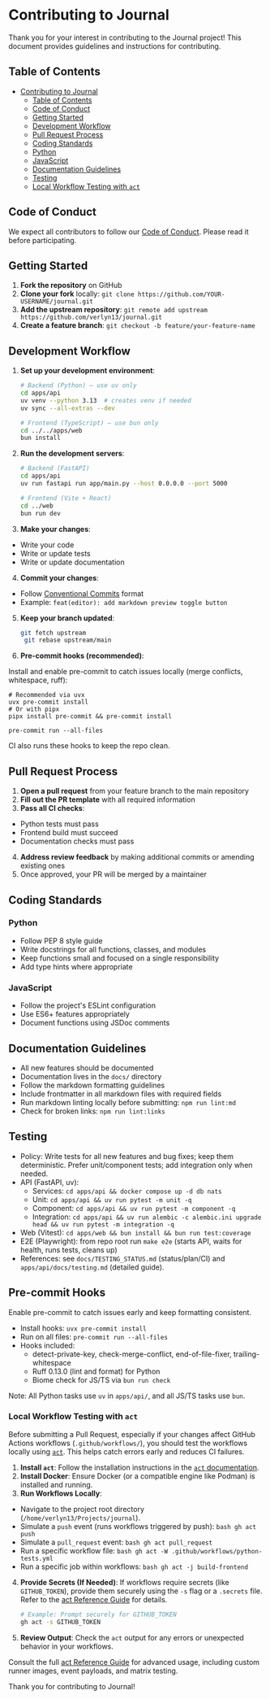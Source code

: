 # Contributing to Journal

Thank you for your interest in contributing to the Journal project! This document provides guidelines and instructions for contributing.

## Table of Contents

- [Contributing to Journal](#contributing-to-journal)
  - [Table of Contents](#table-of-contents)
  - [Code of Conduct](#code-of-conduct)
  - [Getting Started](#getting-started)
  - [Development Workflow](#development-workflow)
  - [Pull Request Process](#pull-request-process)
  - [Coding Standards](#coding-standards)
  - [Python](#python)
  - [JavaScript](#javascript)
  - [Documentation Guidelines](#documentation-guidelines)
  - [Testing](#testing)
  - [Local Workflow Testing with `act`](#local-workflow-testing-with-act)

## Code of Conduct

We expect all contributors to follow our [Code of Conduct](CODE_OF_CONDUCT.md). Please read it before participating.

## Getting Started

1. **Fork the repository** on GitHub
2. **Clone your fork** locally: `git clone https://github.com/YOUR-USERNAME/journal.git`
3. **Add the upstream repository**: `git remote add upstream https://github.com/verlyn13/journal.git`
4. **Create a feature branch**: `git checkout -b feature/your-feature-name`

## Development Workflow

1. **Set up your development environment**:
   ```bash
   # Backend (Python) — use uv only
   cd apps/api
   uv venv --python 3.13  # creates venv if needed
   uv sync --all-extras --dev

   # Frontend (TypeScript) — use bun only
   cd ../../apps/web
   bun install
   ```

2. **Run the development servers**:
   ```bash
   # Backend (FastAPI)
   cd apps/api
   uv run fastapi run app/main.py --host 0.0.0.0 --port 5000

   # Frontend (Vite + React)
   cd ../web
   bun run dev
   ```

3. **Make your changes**:

- Write your code
- Write or update tests
- Write or update documentation

4. **Commit your changes**:

- Follow [Conventional Commits](https://www.conventionalcommits.org/) format
- Example: `feat(editor): add markdown preview toggle button`

5. **Keep your branch updated**:
   ```bash
   git fetch upstream
    git rebase upstream/main
    ```

6. **Pre-commit hooks (recommended)**:

Install and enable pre-commit to catch issues locally (merge conflicts, whitespace, ruff):

```
# Recommended via uvx
uvx pre-commit install
# Or with pipx
pipx install pre-commit && pre-commit install

pre-commit run --all-files
```

CI also runs these hooks to keep the repo clean.

## Pull Request Process

1. **Open a pull request** from your feature branch to the main repository
2. **Fill out the PR template** with all required information
3. **Pass all CI checks**:

- Python tests must pass
- Frontend build must succeed
- Documentation checks must pass

4. **Address review feedback** by making additional commits or amending existing ones
5. Once approved, your PR will be merged by a maintainer

## Coding Standards

### Python

- Follow PEP 8 style guide
- Write docstrings for all functions, classes, and modules
- Keep functions small and focused on a single responsibility
- Add type hints where appropriate

### JavaScript

- Follow the project's ESLint configuration
- Use ES6+ features appropriately
- Document functions using JSDoc comments

## Documentation Guidelines

- All new features should be documented
- Documentation lives in the `docs/` directory
- Follow the markdown formatting guidelines
- Include frontmatter in all markdown files with required fields
- Run markdown linting locally before submitting: `npm run lint:md`
- Check for broken links: `npm run lint:links`

## Testing

- Policy: Write tests for all new features and bug fixes; keep them deterministic. Prefer unit/component tests; add integration only when needed.
- API (FastAPI, uv):
  - Services: `cd apps/api && docker compose up -d db nats`
  - Unit: `cd apps/api && uv run pytest -m unit -q`
  - Component: `cd apps/api && uv run pytest -m component -q`
  - Integration: `cd apps/api && uv run alembic -c alembic.ini upgrade head && uv run pytest -m integration -q`
- Web (Vitest): `cd apps/web && bun install && bun run test:coverage`
- E2E (Playwright): from repo root run `make e2e` (starts API, waits for health, runs tests, cleans up)
- References: see `docs/TESTING_STATUS.md` (status/plan/CI) and `apps/api/docs/testing.md` (detailed guide).

## Pre-commit Hooks

Enable pre-commit to catch issues early and keep formatting consistent.

- Install hooks: `uvx pre-commit install`
- Run on all files: `pre-commit run --all-files`
- Hooks included:
  - detect-private-key, check-merge-conflict, end-of-file-fixer, trailing-whitespace
  - Ruff 0.13.0 (lint and format) for Python
  - Biome check for JS/TS via `bun run check`

Note: All Python tasks use `uv` in `apps/api/`, and all JS/TS tasks use `bun`.

### Local Workflow Testing with `act`

Before submitting a Pull Request, especially if your changes affect GitHub Actions workflows (`.github/workflows/`), you should test the workflows locally using [`act`](https://github.com/nektos/act). This helps catch errors early and reduces CI failures.

1. **Install `act`**: Follow the installation instructions in the [`act` documentation](https://github.com/nektos/act#installation).
2. **Install Docker**: Ensure Docker (or a compatible engine like Podman) is installed and running.
3. **Run Workflows Locally**:

- Navigate to the project root directory (`/home/verlyn13/Projects/journal`).
- Simulate a `push` event (runs workflows triggered by push):
  `bash
      gh act push
      `
- Simulate a `pull_request` event:
  `bash
      gh act pull_request
      `
- Run a specific workflow file:
  `bash
      gh act -W .github/workflows/python-tests.yml
      `
- Run a specific job within workflows:
  `bash
      gh act -j build-frontend
      `

4. **Provide Secrets (If Needed)**: If workflows require secrets (like `GITHUB_TOKEN`), provide them securely using the `-s` flag or a `.secrets` file. Refer to the [act Reference Guide](docs/guides/act-reference.md) for details.
   ```bash
   # Example: Prompt securely for GITHUB_TOKEN
   gh act -s GITHUB_TOKEN
   ```
5. **Review Output**: Check the `act` output for any errors or unexpected behavior in your workflows.

Consult the full [act Reference Guide](docs/guides/act-reference.md) for advanced usage, including custom runner images, event payloads, and matrix testing.

Thank you for contributing to Journal!

